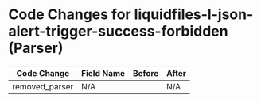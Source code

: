 # Code Changes for liquidfiles-l-json-alert-trigger-success-forbidden (Parser)

| Code Change | Field Name | Before | After |
|-------------|------------|--------|-------|
| removed_parser | N/A |  | N/A |